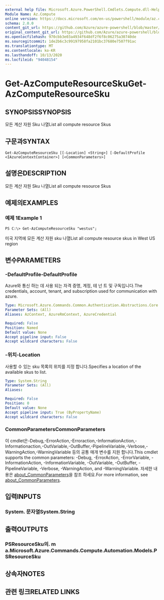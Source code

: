 ```yaml
---
external help file: Microsoft.Azure.PowerShell.Cmdlets.Compute.dll-Help.xml
Module Name: Az.Compute
online version: https://docs.microsoft.com/en-us/powershell/module/az.compute/get-azcomputeresourcesku
schema: 2.0.0
content_git_url: https://github.com/Azure/azure-powershell/blob/master/src/Compute/Compute/help/Get-AzComputeResourceSku.md
original_content_git_url: https://github.com/Azure/azure-powershell/blob/master/src/Compute/Compute/help/Get-AzComputeResourceSku.md
ms.openlocfilehash: 970cbb3e03a4934f648df2f6f8c06275a30740de
ms.sourcegitcommit: 1de2b6c3c99197958fa2101bc37680e7507f91ac
ms.translationtype: MT
ms.contentlocale: ko-KR
ms.lasthandoff: 10/13/2020
ms.locfileid: "94048154"
---
```

# <span data-ttu-id="bcdf9-101">Get-AzComputeResourceSku</span><span class="sxs-lookup"><span data-stu-id="bcdf9-101">Get-AzComputeResourceSku</span></span>

## <span data-ttu-id="bcdf9-102">SYNOPSIS</span><span class="sxs-lookup"><span data-stu-id="bcdf9-102">SYNOPSIS</span></span>
<span data-ttu-id="bcdf9-103">모든 계산 자원 Sku 나열</span><span class="sxs-lookup"><span data-stu-id="bcdf9-103">List all compute resource Skus</span></span>

## <span data-ttu-id="bcdf9-104">구문과</span><span class="sxs-lookup"><span data-stu-id="bcdf9-104">SYNTAX</span></span>

```
Get-AzComputeResourceSku [[-Location] <String>] [-DefaultProfile <IAzureContextContainer>] [<CommonParameters>]
```

## <span data-ttu-id="bcdf9-105">설명은</span><span class="sxs-lookup"><span data-stu-id="bcdf9-105">DESCRIPTION</span></span>
<span data-ttu-id="bcdf9-106">모든 계산 자원 Sku 나열</span><span class="sxs-lookup"><span data-stu-id="bcdf9-106">List all compute resource Skus</span></span>

## <span data-ttu-id="bcdf9-107">예제의</span><span class="sxs-lookup"><span data-stu-id="bcdf9-107">EXAMPLES</span></span>

### <span data-ttu-id="bcdf9-108">예제 1</span><span class="sxs-lookup"><span data-stu-id="bcdf9-108">Example 1</span></span>
```
PS C:\> Get-AzComputeResourceSku "westus";
```

<span data-ttu-id="bcdf9-109">미국 지역에 모든 계산 자원 sku 나열</span><span class="sxs-lookup"><span data-stu-id="bcdf9-109">List all compute resource skus in West US region</span></span>

## <span data-ttu-id="bcdf9-110">변수</span><span class="sxs-lookup"><span data-stu-id="bcdf9-110">PARAMETERS</span></span>

### <span data-ttu-id="bcdf9-111">-DefaultProfile</span><span class="sxs-lookup"><span data-stu-id="bcdf9-111">-DefaultProfile</span></span>
<span data-ttu-id="bcdf9-112">Azure와 통신 하는 데 사용 되는 자격 증명, 계정, 테 넌 트 및 구독입니다.</span><span class="sxs-lookup"><span data-stu-id="bcdf9-112">The credentials, account, tenant, and subscription used for communication with azure.</span></span>

```yaml
Type: Microsoft.Azure.Commands.Common.Authentication.Abstractions.Core.IAzureContextContainer
Parameter Sets: (All)
Aliases: AzContext, AzureRmContext, AzureCredential

Required: False
Position: Named
Default value: None
Accept pipeline input: False
Accept wildcard characters: False
```

### <span data-ttu-id="bcdf9-113">-위치</span><span class="sxs-lookup"><span data-stu-id="bcdf9-113">-Location</span></span>
<span data-ttu-id="bcdf9-114">사용할 수 있는 sku 목록의 위치를 지정 합니다.</span><span class="sxs-lookup"><span data-stu-id="bcdf9-114">Specifies a location of the available skus to list.</span></span>

```yaml
Type: System.String
Parameter Sets: (All)
Aliases:

Required: False
Position: 0
Default value: None
Accept pipeline input: True (ByPropertyName)
Accept wildcard characters: False
```

### <span data-ttu-id="bcdf9-115">CommonParameters</span><span class="sxs-lookup"><span data-stu-id="bcdf9-115">CommonParameters</span></span>
<span data-ttu-id="bcdf9-116">이 cmdlet은-Debug,-ErrorAction,-Erroraction,-InformationAction,-Informationaction,-OutVariable,-OutBuffer,-PipelineVariable,-Verbose,-WarningAction,-WarningVariable 등의 공통 매개 변수를 지원 합니다.</span><span class="sxs-lookup"><span data-stu-id="bcdf9-116">This cmdlet supports the common parameters: -Debug, -ErrorAction, -ErrorVariable, -InformationAction, -InformationVariable, -OutVariable, -OutBuffer, -PipelineVariable, -Verbose, -WarningAction, and -WarningVariable.</span></span> <span data-ttu-id="bcdf9-117">자세한 내용은 [about_CommonParameters](http://go.microsoft.com/fwlink/?LinkID=113216)을 참조 하세요.</span><span class="sxs-lookup"><span data-stu-id="bcdf9-117">For more information, see [about_CommonParameters](http://go.microsoft.com/fwlink/?LinkID=113216).</span></span>

## <span data-ttu-id="bcdf9-118">입력</span><span class="sxs-lookup"><span data-stu-id="bcdf9-118">INPUTS</span></span>

### <span data-ttu-id="bcdf9-119">System. 문자열</span><span class="sxs-lookup"><span data-stu-id="bcdf9-119">System.String</span></span>

## <span data-ttu-id="bcdf9-120">출력</span><span class="sxs-lookup"><span data-stu-id="bcdf9-120">OUTPUTS</span></span>

### <span data-ttu-id="bcdf9-121">PSResourceSku의. m a.</span><span class="sxs-lookup"><span data-stu-id="bcdf9-121">Microsoft.Azure.Commands.Compute.Automation.Models.PSResourceSku</span></span>

## <span data-ttu-id="bcdf9-122">상속자</span><span class="sxs-lookup"><span data-stu-id="bcdf9-122">NOTES</span></span>

## <span data-ttu-id="bcdf9-123">관련 링크</span><span class="sxs-lookup"><span data-stu-id="bcdf9-123">RELATED LINKS</span></span>
